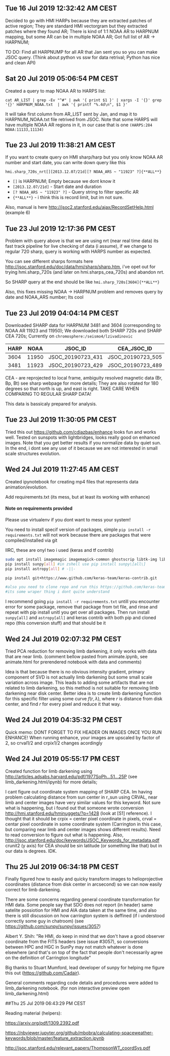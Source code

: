 

## Tue 16 Jul 2019 12:32:42 AM CEST
Decided to go with HMI HARPs because they are extracted patches of active region; They are standard HMI vectorgram but they extracted patches where they found AR;
There is kind of 1:1 NOAA AR to HARPNUM mapping, but some AR can be in multiple NOAA AR; Got full list of AR -> HARPNUM;

TO DO: Find all HARPNUMP for all AR that Jan sent you so you can make JSOC query. (Think about python vs ssw for data retrival; Python has nice and clean API)

## Sat 20 Jul 2019 05:06:54 PM CEST

Created a query to map NOAA AR to HARPS list:
```
cat AR_LIST | grep -Ev "^#" | awk '{ print $1 }' | xargs -I '{}' grep '{}' HARPNUM_NOAA.txt  | awk '{ printf "%.4d\n", $1 }'
```

It will take first column from AR_LIST sent by Jan, and map it to HARPNUM_NOAA.txt file retrived from JSOC.
Note that some HARPS will have multiple NOAA AR regions in it, in our case that is one `(HARPS:284  NOAA:11133,11134)`

## Tue 23 Jul 2019 11:38:21 AM CEST

If you want to create query on HMI sharp/harp but you only know NOAA AR number and start date, you can write down query like this 

```hmi.sharp_720s_nrt[][2013.12.07/21d][? NOAA_ARS ~ "11923" ?]{**ALL**}```

- `[]` is HARPNUM; Empty because we dont know it
- `[2013.12.07/21d]` - Start date and duration
- `[? NOAA_ARS ~ "11923" ?]` - Query string to filter specific AR
- `{**ALL**}` - i think this is record limit, but im not sure.


Also, manual is here http://jsoc2.stanford.edu/ajax/RecordSetHelp.html (example 6)



## Tue 23 Jul 2019 12:17:36 PM CEST

Problem with query above is that we are using nrt (near real time data) its fast track pipeline for live checking of data (i assume), if we change to regular 720 sharp, query is working with HARPS number as expected.

You can see different sharps formats here http://jsoc.stanford.edu/doc/data/hmi/sharp/sharp.htm, i've opet out for trying hmi.sharp_720s (and later on hmi.sharps_cea_720s) and abandon nrt.

So SHARP query at the end should be like ```hmi.sharp_720s[3604]{**ALL**}```

Also, this fixes missing NOAA -> HARPNUM problem and removes query by date and NOAA_ARS number; Its cool

## Tue 23 Jul 2019 04:04:14 PM CEST

Downloaded SHARP data for HARPNUM 3481 and 3604 (corresponding to NOAA AR 11923 and 11950); We downloaded both SHARP 720s and SHARP CEA 720s; Currently on `chromosphere:/seismo4/lzivadinovic`

| HARP |  NOAA  | JSOC_ID           | CEA_JSOC_ID      |
| -----|--------|-------------------|------------------|
| 3604 |  11950 | JSOC_20190723_431 | JSOC_20190723_505| 
| 3481 |  11923 | JSOC_20190723_429 | JSOC_20190723_489|

CEA - are reprojected to local frame, ambiguity resolved magnetic data (Br, Bp, Bt) see sharp webpage for more details; They are also rotated for 180 degrees so that north is up, and east is right. TAKE CARE WHEN COMPARING TO REGULAR SHARP DATA!

This data is bassicaly prepared for analysis.

## Tue 23 Jul 2019 11:30:05 PM CEST

Tried this out https://github.com/cdiazbas/enhance looks fun and works well. Tested on sunspots with lightbridges, looks really good on enhanced images. Note that you get better results if you normalize data by quiet sun. In the end, i dont see any use of it because we are not interested in small scale structures evolution.

## Wed 24 Jul 2019 11:27:45 AM CEST

Created ipynotebook for creating mp4 files that represents data animation/evolution. 

Add requirements.txt (its mess, but at least its working with enhance)

#### Note on requirements provided 

Please use virtualenv if you dont want to mess your system!

You need to install specif version of packages, simple `pip install -r requirements.txt` will not work because there are packages that were compiled/installed via git

IIRC, these are onyl two i used (keras and tf contrib)

```bash
sudo apt install imagemagic imagemagick-common ghostscrip libtk-img libtk8.6 libcfitsio
pip install sunpy[all] #in zshell use pip install sunpy\[all\]
pip install astropy[all] # -||-

pip install git+https://www.github.com/keras-team/keras-contrib.git

#also you need to clone repo and run this https://github.com/keras-team/keras-contrib#install-keras_contrib-for-tensorflowkeras
#its some wraper thing i dont quite understand
```

I recommend going `pip install -r requirements.txt` untill you encounter error for some package, remove that package from txt file, and rinse and repeat with pip install unitl you get over all packages. Then run install `sunpy[all]` and `astropy[all]` and keras contrib with both pip and cloned repo (this conversion stuff) and that should be it



## Wed 24 Jul 2019 02:07:32 PM CEST

Tried PCA reduction for removing limb darkening, it only works with data that are near limb. (comment bellow pasted from animate.ipynb, see animate.html for prerendered notebook with data and comments)

Idea is that because there is no obvious intensity gradient, primary component of SVD is not actually limb darkening but some small scale variation across image. This leads to adding some artifacts that are not related to limb darkening, so this method is not suitable for removing limb darkening near disk center. Better idea is to create limb darkening function for this specific filter using some curve $f(r,\lambda)$, where $r$ is distance from disk center, and find $r$ for every pixel and reduce it that way.



## Wed 24 Jul 2019 04:35:32 PM CEST

Quick memo: DONT FORGET TO FIX HEADER ON IMAGES ONCE YOU RUN ENHANCE! When running enhance, your images are upscaled by factor of 2, so crval1/2 and crpix1/2 changes acordingly

## Wed 24 Jul 2019 05:55:17 PM CEST

Created function for limb darkening using http://articles.adsabs.harvard.edu/pdf/1977SoPh...51...25P (see limb_darkening.html/ipynb) for more details;

I cant figure out coordinate system mapping of SHARP CEA. Im having problem calculating distance from sun center in r_sun using CRVAL, near limb and center images have very similar values for this keyword. Not sure what is happening, but i found out that someone wrote conversion http://hmi.stanford.edu/hminuggets/?p=1428 (look at [S1] reference). I thought that it should be crpix = center pixel coordinate in pixels, crval = centar pixel coordinate in some coordinate system (Carrington in this case, but comparing near limb and center images shows different results). Need to read conversion to figure out what is happening. Also, http://jsoc.stanford.edu/doc/keywords/JSOC_Keywords_for_metadata.pdf crunit2 (y axis) for CEA should be sin latitude (or something like that) but in our data is degrees. IDK.


## Thu 25 Jul 2019 06:34:18 PM CEST

Finally figured how to easily and quicky transform images to helioprojective coordinates (distance from disk center in arcsecond) so we can now easily correct for limb darkening.

There are some concerns regarding general coordinate transformation for HMI data. Some people say that SDO does not report (in header) same satelite possiotion for HMI and AIA data taken at the same time, and also there is still discussion on how carrington system is deffined (if i understood correctly some guy in chatroom) (see https://github.com/sunpy/sunpy/issues/3057) 

Albert Y. Shih:
"Re HMI, do keep in mind that we don't have a good observer coordinate from the FITS headers (see  issue #3057), so conversions between HPC and HGC in SunPy may not match whatever is done elsewhere (and that's on top of the fact that people don't necessarily agree on the definition of Carrington longitude"

Big thanks to Stuart Mumford, lead developer of sunpy for helping me figure this out (https://github.com/Cadair).

General comments regarding code detalis and procedures were added to limb_darkening notebook. (for non interactive preview open limb_darkening.html)


##Thu 25 Jul 2019 06:43:29 PM CEST

Reading material (helpers):

https://arxiv.org/pdf/1309.2392.pdf

https://nbviewer.jupyter.org/github/mbobra/calculating-spaceweather-keywords/blob/master/feature_extraction.ipynb

http://jsoc.stanford.edu/relevant_papers/ThompsonWT_coordSys.pdf

